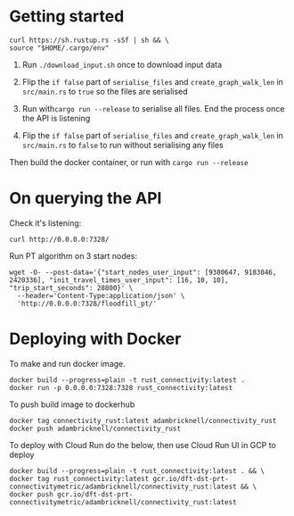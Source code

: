 # Getting started

```
curl https://sh.rustup.rs -sSf | sh && \
source "$HOME/.cargo/env"
```

1. Run `./download_input.sh` once to download input data

2. Flip the `if false` part of `serialise_files` and `create_graph_walk_len` in `src/main.rs` to `true` so the files are serialised

3. Run with`cargo run --release` to serialise all files. End the process once the API is listening

4. Flip the `if false` part of `serialise_files` and `create_graph_walk_len` in `src/main.rs` to `false` to run without serialising any files

Then build the docker container, or run with `cargo run --release`


# On querying the API

Check it's listening:
```
curl http://0.0.0.0:7328/
```
    
    
Run PT algorithm on 3 start nodes: 
```
wget -O- --post-data='{"start_nodes_user_input": [9380647, 9183046, 2420336], "init_travel_times_user_input": [16, 10, 10], "trip_start_seconds": 28800}' \
  --header='Content-Type:application/json' \
  'http://0.0.0.0:7328/floodfill_pt/'
```


# Deploying with Docker

To make and run docker image.
```
docker build --progress=plain -t rust_connectivity:latest .
docker run -p 0.0.0.0:7328:7328 rust_connectivity:latest
```

To push build image to dockerhub
```
docker tag connectivity_rust:latest adambricknell/connectivity_rust
docker push adambricknell/connectivity_rust
```

To deploy with Cloud Run do the below, then use Cloud Run UI in GCP to deploy
```
docker build --progress=plain -t rust_connectivity:latest . && \
docker tag rust_connectivity:latest gcr.io/dft-dst-prt-connectivitymetric/adambricknell/connectivity_rust:latest && \
docker push gcr.io/dft-dst-prt-connectivitymetric/adambricknell/connectivity_rust:latest
```




